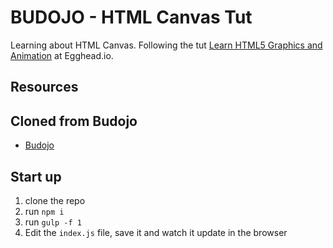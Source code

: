 # BUDOJO - HTML Canvas Tut

Learning about HTML Canvas. Following the tut [Learn HTML5 Graphics and Animation](https://egghead.io/series/learn-html5-graphics-and-animation) at Egghead.io.

## Resources



## Cloned from Budojo
- [Budojo](https://github.com/brownerd/budojo)

## Start up
1. clone the repo
1. run `npm i`
1. run `gulp -f 1`
1. Edit the `index.js` file, save it and watch it update in the browser
